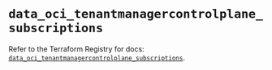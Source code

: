 # `data_oci_tenantmanagercontrolplane_subscriptions`

Refer to the Terraform Registry for docs: [`data_oci_tenantmanagercontrolplane_subscriptions`](https://registry.terraform.io/providers/oracle/oci/7.19.0/docs/data-sources/tenantmanagercontrolplane_subscriptions).

